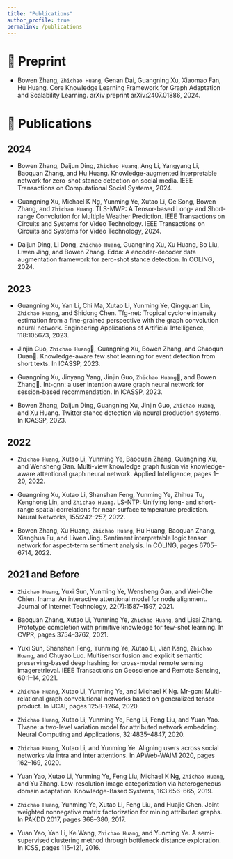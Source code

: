 ```yaml
---
title: "Publications"
author_profile: true
permalink: /publications
---
```


# 📃 Preprint
- Bowen Zhang, `Zhichao Huang`, Genan Dai, Guangning Xu, Xiaomao Fan, Hu Huang. Core Knowledge Learning Framework for Graph Adaptation and Scalability Learning. arXiv preprint arXiv:2407.01886, 2024.  <a href="https://arxiv.org/abs/2407.01886"><i style="font-size: 20px;" class="fa fa-file-pdf"></i></a>

# 📝 Publications 

## 2024
- Bowen Zhang, Daijun Ding, `Zhichao Huang`, Ang Li, Yangyang Li, Baoquan Zhang, and Hu Huang. Knowledge-augmented interpretable network for zero-shot stance detection on social media. IEEE Transactions on Computational Social Systems, 2024. <a href="https://ieeexplore.ieee.org/abstract/document/10537616"><i style="font-size: 20px;" class="fa fa-file-pdf"></i></a>

- Guangning Xu, Michael K Ng, Yunming Ye, Xutao Li, Ge Song, Bowen Zhang, and `Zhichao Huang`.  TLS-MWP: A Tensor-based Long- and Short-range Convolution for Multiple Weather Prediction. IEEE Transactions on Circuits and Systems for Video Technology. IEEE Transactions on Circuits and Systems for Video Technology, 2024. <a href="https://ieeexplore.ieee.org/document/10475377/"><i style="font-size: 20px;" class="fa fa-file-pdf"></i></a> <a href="hhttps://github.com/xuguangning1218/TLS_MWP"><i style="font-size: 20px;" class="fab fa-fw fa-github"></i></a>

- Daijun Ding, Li Dong, `Zhichao Huang`, Guangning Xu, Xu Huang, Bo Liu, Liwen Jing, and Bowen Zhang. Edda: A encoder-decoder data augmentation framework for zero-shot stance detection. In COLING, 2024. <a href="https://arxiv.org/abs/2403.15715"><i style="font-size: 20px;" class="fa fa-file-pdf"></i></a> <a href="https://github.com/Szu-Ddj/EDDA"><i style="font-size: 20px;" class="fab fa-fw fa-github"></i></a>

## 2023
- Guangning Xu, Yan Li, Chi Ma, Xutao Li, Yunming Ye, Qingquan Lin, `Zhichao Huang`, and Shidong Chen.
Tfg-net: Tropical cyclone intensity estimation from a fine-grained perspective with the graph convolution neural network. Engineering Applications of Artificial Intelligence, 118:105673, 2023. <a href="https://www.sciencedirect.com/science/article/pii/S0952197622006637"><i style="font-size: 20px;" class="fa fa-file-pdf"></i></a> <a href="https://github.com/xuguangning1218/TI_Estimation"><i style="font-size: 20px;" class="fab fa-fw fa-github"></i></a>

- Jinjin Guo, `Zhichao Huang`📧, Guangning Xu, Bowen Zhang, and Chaoqun Duan📧. Knowledge-aware few shot learning for event detection from short texts. In ICASSP, 2023. <a href="https://ieeexplore.ieee.org/document/10095891"><i style="font-size: 20px;" class="fa fa-file-pdf"></i></a>

- Guangning Xu, Jinyang Yang, Jinjin Guo, `Zhichao Huang`📧, and Bowen Zhang📧. Int-gnn: a user intention aware graph neural network for session-based recommendation. In ICASSP, 2023.  <a href="https://ieeexplore.ieee.org/abstract/document/10097031"><i style="font-size: 20px;" class="fa fa-file-pdf"></i></a> <a href="https://github.com/xuguangning1218/IntGNN_ICASSP2023"><i style="font-size: 20px;" class="fab fa-fw fa-github"></i></a>

- Bowen Zhang, Daijun Ding, Guangning Xu, Jinjin Guo, `Zhichao Huang`, and Xu Huang. Twitter stance detection via neural production systems. In ICASSP, 2023. <a href="https://ieeexplore.ieee.org/document/10094597"><i style="font-size: 20px;" class="fa fa-file-pdf"></i></a>

## 2022
- `Zhichao Huang`, Xutao Li, Yunming Ye, Baoquan Zhang, Guangning Xu, and Wensheng Gan. Multi-view knowledge graph fusion via knowledge-aware attentional graph neural network. Applied Intelligence, pages 1–20, 2022. <a href="https://link.springer.com/article/10.1007/s10489-022-03667-1"><i style="font-size: 20px;" class="fa fa-file-pdf"></i></a> <a href="https://code.aliyun.com/hithzc/KAGNN"><i style="font-size: 20px;" class="fab fa-fw fa-github"></i></a>

- Guangning Xu, Xutao Li, Shanshan Feng, Yunming Ye, Zhihua Tu, Kenghong Lin, and `Zhichao Huang`. LS-NTP: Unifying long- and short-range spatial correlations for near-surface temperature prediction. Neural Networks, 155:242–257, 2022. <a href="https://www.sciencedirect.com/science/article/abs/pii/S0893608022002787"><i style="font-size: 20px;" class="fa fa-file-pdf"></i></a> <a href="https://github.com/xuguangning1218/LS_NTP"><i style="font-size: 20px;" class="fab fa-fw fa-github"></i></a>

- Bowen Zhang, Xu Huang, `Zhichao Huang`, Hu Huang, Baoquan Zhang, Xianghua Fu, and Liwen Jing. Sentiment interpretable logic tensor network for aspect-term sentiment analysis. In COLING, pages 6705–6714, 2022. <a href="https://aclanthology.org/2022.coling-1.582/"><i style="font-size: 20px;" class="fa fa-file-pdf"></i></a>


## 2021 and Before
- `Zhichao Huang`, Yuxi Sun, Yunming Ye, Wensheng Gan, and Wei-Che Chien. Inama: An interactive attentional model for node alignment. Journal of Internet Technology, 22(7):1587–1597, 2021. <a href="https://www.researchgate.net/profile/Wensheng-Gan/publication/357306249_INAMA_An_Interactive_Attentional_Model_for_Node_Alignment/links/638c05f3ca2e4b239c889c01/INAMA-An-Interactive-Attentional-Model-for-Node-Alignment.pdf"><i style="font-size: 20px;" class="fa fa-file-pdf"></i></a> 

- Baoquan Zhang, Xutao Li, Yunming Ye, `Zhichao Huang`, and Lisai Zhang. Prototype completion with primitive knowledge for few-shot learning. In CVPR, pages 3754–3762, 2021. <a href="http://openaccess.thecvf.com/content/CVPR2021/html/Zhang_Prototype_Completion_With_Primitive_Knowledge_for_Few-Shot_Learning_CVPR_2021_paper.html"><i style="font-size: 20px;" class="fa fa-file-pdf"></i></a> <a href="https://github.com/zhangbq-research/Prototype_Completion_for_FSL"><i style="font-size: 20px;" class="fab fa-fw fa-github"></i></a>

- Yuxi Sun, Shanshan Feng, Yunming Ye, Xutao Li, Jian Kang, `Zhichao Huang`, and Chuyao Luo. Multisensor fusion and explicit semantic preserving-based deep hashing for cross-modal remote sensing imageretrieval. IEEE Transactions on Geoscience and Remote Sensing, 60:1–14, 2021. <a href="https://ieeexplore.ieee.org/abstract/document/9656147/"><i style="font-size: 20px;" class="fa fa-file-pdf"></i></a> 

- `Zhichao Huang`, Xutao Li, Yunming Ye, and Michael K Ng. Mr-gcn: Multi-relational graph convolutional networks based on generalized tensor product. In IJCAI, pages 1258–1264, 2020. <a href="https://www.ijcai.org/proceedings/2020/175"><i style="font-size: 20px;" class="fa fa-file-pdf"></i></a> <a href="https://github.com/iceshzc/MR-GCN-DENSE"><i style="font-size: 20px;" class="fab fa-fw fa-github"></i></a>

- `Zhichao Huang`, Xutao Li, Yunming Ye, Feng Li, Feng Liu, and Yuan Yao. Tlvane: a two-level variation model for attributed network embedding. Neural Computing and Applications, 32:4835–4847, 2020. <a href="https://link.springer.com/article/10.1007/s00521-018-3875-5"><i style="font-size: 20px;" class="fa fa-file-pdf"></i></a>

- `Zhichao Huang`, Xutao Li, and Yunming Ye. Aligning users across social networks via intra and inter attentions. In APWeb-WAIM 2020, pages 162–169, 2020. <a href="https://link.springer.com/chapter/10.1007/978-3-030-60259-8_13"><i style="font-size: 20px;" class="fa fa-file-pdf"></i></a> 

- Yuan Yao, Xutao Li, Yunming Ye, Feng Liu, Michael K Ng, `Zhichao Huang`, and Yu Zhang. Low-resolution
image categorization via heterogeneous domain adaptation. Knowledge-Based Systems, 163:656–665, 2019. <a href="https://www.sciencedirect.com/science/article/abs/pii/S0950705118304787"><i style="font-size: 20px;" class="fa fa-file-pdf"></i></a>

- `Zhichao Huang`, Yunming Ye, Xutao Li, Feng Liu, and Huajie Chen. Joint weighted nonnegative matrix factorization for mining attributed graphs. In PAKDD 2017, pages 368–380, 2017. <a href="https://link.springer.com/chapter/10.1007/978-3-319-57454-7_29"><i style="font-size: 20px;" class="fa fa-file-pdf"></i></a> 

- Yuan Yao, Yan Li, Ke Wang, `Zhichao Huang`, and Yunming Ye. A semi-supervised clustering method
through bottleneck distance exploration. In ICSS, pages 115–121, 2016. <a href="https://ieeexplore.ieee.org/abstract/document/8057402"><i style="font-size: 20px;" class="fa fa-file-pdf"></i></a> 


